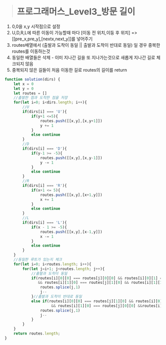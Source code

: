 ><h1>프로그래머스_Level3_방문 길이</h1>
1. 0,0을 x,y 시작점으로 설정
2. U,D,R,L에 따른 이동이 가능할때 마다 [이동 전 위치,이둥 후 위치] => [[pre_x,pre_y],[nextx,next_y]]를 넣어주기
3. routes배열에서 (출발과 도착이 동일 || 출발과 도착이 반대로 동일) 일 경우 중복한 routes를 이동하는것
4. 동일한 배열들은 삭제 - 이미 지나간 길을 또 지나가는것으로 새롭게 지나간 길로 체크되지 않음
4. 중복되지 않은 길들이 처음 이동한 길로 routes의 길이를 return

```javascript
function solution(dirs) {
    let x = 0
    let y = 0
    let routes = []
    //출발한 점과 도착한 점을 저장
    for(let i=0; i<dirs.length; i++){
        //U
        if(dirs[i] === 'U'){
            if(y+1 <=5){
                routes.push([[x,y],[x,y+1]])
                y += 1
            }
            else continue
        }
        //D
        if(dirs[i] === 'D'){
            if(y-1 >= -5){
                routes.push([[x,y],[x,y-1]])
                y -= 1
            }
            else continue   
        }
        //R
        if(dirs[i] === 'R'){
            if(x+1 <= 5){
                routes.push([[x,y],[x+1,y]])
                x += 1
            }
            else continue
        }
        //L
        if(dirs[i] === 'L'){
            if(x - 1 >= -5){
                routes.push([[x,y],[x-1,y]])
                x -= 1 
            }
            else continue
        }
    }
    //동일한 루트가 있는지 체크
    for(let i=0; i<routes.length; i++){
        for(let j=i+1; j<routes.length; j++){
            //출발과 도착이 동일
            if(routes[i][0][0] === routes[j][0][0] && routes[i][0][1] === routes[j][0][1]
               && routes[i][1][0] === routes[j][1][0] && routes[i][1][1] === routes[j][1][1]){
                routes.splice(j,1)
                j--
            }//출발과 도착이 반대로 동일
            else if(routes[i][0][0] === routes[j][1][0] && routes[i][0][1] === routes[j][1][1] 
                     && routes[i][1][0] === routes[j][0][0] &&routes[i][1][1] === routes[j][0][1]){
                routes.splice(j,1)
                j--
            }
        }
    }    
    return routes.length;
}
```
